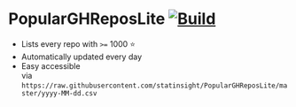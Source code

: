 # PopularGHReposLite [![Build](https://img.shields.io/github/workflow/status/statinsight/PopularGHReposLite/Update%20CI)](https://github.com/statinsight/PopularGHReposLite/actions?query=workflow%3A%22Update+CI%22)

* Lists every repo with ``>=`` 1000 ⭐
* Automatically updated every day
* Easy accessible <br/> via ```https://raw.githubusercontent.com/statinsight/PopularGHReposLite/master/yyyy-MM-dd.csv```
